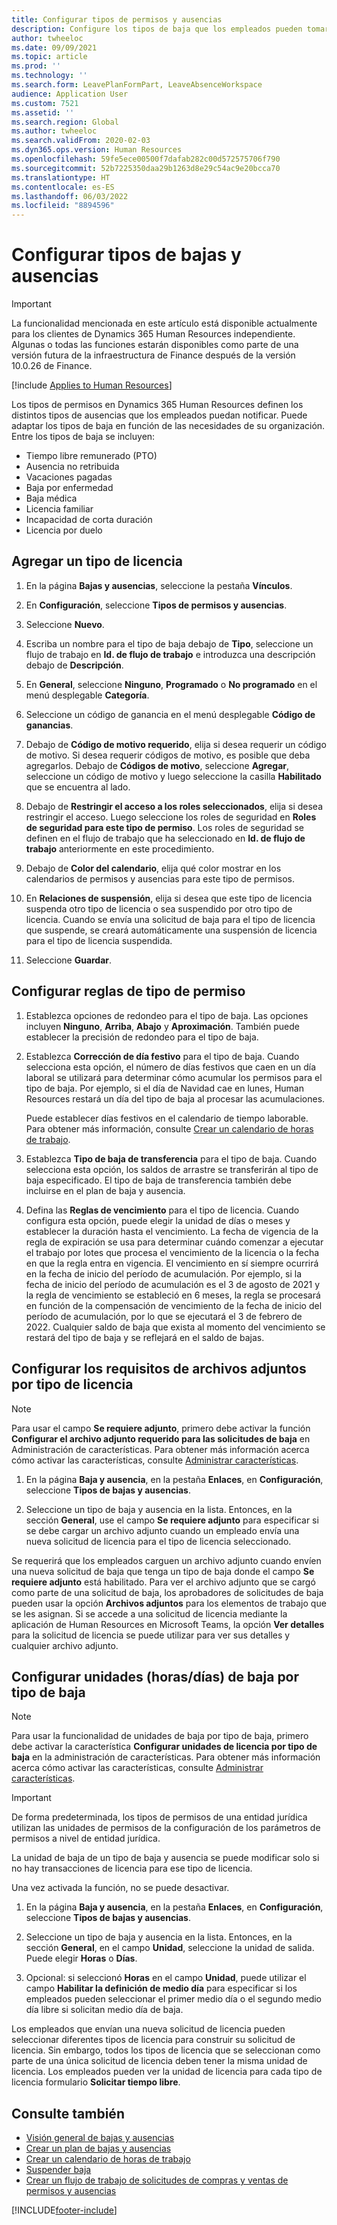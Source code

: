 ```yaml
---
title: Configurar tipos de permisos y ausencias
description: Configure los tipos de baja que los empleados pueden tomar en Dynamics 365 Human Resources.
author: twheeloc
ms.date: 09/09/2021
ms.topic: article
ms.prod: ''
ms.technology: ''
ms.search.form: LeavePlanFormPart, LeaveAbsenceWorkspace
audience: Application User
ms.custom: 7521
ms.assetid: ''
ms.search.region: Global
ms.author: twheeloc
ms.search.validFrom: 2020-02-03
ms.dyn365.ops.version: Human Resources
ms.openlocfilehash: 59fe5ece00500f7dafab282c00d572575706f790
ms.sourcegitcommit: 52b7225350daa29b1263d8e29c54ac9e20bcca70
ms.translationtype: HT
ms.contentlocale: es-ES
ms.lasthandoff: 06/03/2022
ms.locfileid: "8894596"
---
```

# <a name="configure-leave-and-absence-types"></a>Configurar tipos de bajas y ausencias

> [!Important]
> La funcionalidad mencionada en este artículo está disponible actualmente para los clientes de Dynamics 365 Human Resources independiente. Algunas o todas las funciones estarán disponibles como parte de una versión futura de la infraestructura de Finance después de la versión 10.0.26 de Finance.

[!include [Applies to Human Resources](../includes/applies-to-hr.md)]

Los tipos de permisos en Dynamics 365 Human Resources definen los distintos tipos de ausencias que los empleados puedan notificar. Puede adaptar los tipos de baja en función de las necesidades de su organización. Entre los tipos de baja se incluyen:

- Tiempo libre remunerado (PTO)
- Ausencia no retribuida
- Vacaciones pagadas
- Baja por enfermedad
- Baja médica
- Licencia familiar
- Incapacidad de corta duración
- Licencia por duelo

## <a name="add-a-leave-type"></a>Agregar un tipo de licencia

1. En la página **Bajas y ausencias**, seleccione la pestaña **Vínculos**.

2. En **Configuración**, seleccione **Tipos de permisos y ausencias**.

3. Seleccione **Nuevo**.

4. Escriba un nombre para el tipo de baja debajo de **Tipo**, seleccione un flujo de trabajo en **Id. de flujo de trabajo** e introduzca una descripción debajo de **Descripción**.

5. En **General**, seleccione **Ninguno**, **Programado** o **No programado** en el menú desplegable **Categoría**.

6. Seleccione un código de ganancia en el menú desplegable **Código de ganancias**.

7. Debajo de **Código de motivo requerido**, elija si desea requerir un código de motivo. Si desea requerir códigos de motivo, es posible que deba agregarlos. Debajo de **Códigos de motivo**, seleccione **Agregar**, seleccione un código de motivo y luego seleccione la casilla **Habilitado** que se encuentra al lado.

8. Debajo de **Restringir el acceso a los roles seleccionados**, elija si desea restringir el acceso. Luego seleccione los roles de seguridad en **Roles de seguridad para este tipo de permiso**. Los roles de seguridad se definen en el flujo de trabajo que ha seleccionado en **Id. de flujo de trabajo** anteriormente en este procedimiento.

9. Debajo de **Color del calendario**, elija qué color mostrar en los calendarios de permisos y ausencias para este tipo de permisos. 

10. En **Relaciones de suspensión**, elija si desea que este tipo de licencia suspenda otro tipo de licencia o sea suspendido por otro tipo de licencia. Cuando se envía una solicitud de baja para el tipo de licencia que suspende, se creará automáticamente una suspensión de licencia para el tipo de licencia suspendida. 

10. Seleccione **Guardar**.

## <a name="configure-leave-type-rules"></a>Configurar reglas de tipo de permiso

1. Establezca opciones de redondeo para el tipo de baja. Las opciones incluyen **Ninguno**, **Arriba**, **Abajo** y **Aproximación**. También puede establecer la precisión de redondeo para el tipo de baja.

2. Establezca **Corrección de día festivo** para el tipo de baja. Cuando selecciona esta opción, el número de días festivos que caen en un día laboral se utilizará para determinar cómo acumular los permisos para el tipo de baja. Por ejemplo, si el día de Navidad cae en lunes, Human Resources restará un día del tipo de baja al procesar las acumulaciones.

   Puede establecer días festivos en el calendario de tiempo laborable. Para obtener más información, consulte [Crear un calendario de horas de trabajo](hr-leave-and-absence-working-time-calendar.md).
   
 3. Establezca **Tipo de baja de transferencia** para el tipo de baja. Cuando selecciona esta opción, los saldos de arrastre se transferirán al tipo de baja especificado. El tipo de baja de transferencia también debe incluirse en el plan de baja y ausencia. 
 
4. Defina las **Reglas de vencimiento** para el tipo de licencia. Cuando configura esta opción, puede elegir la unidad de días o meses y establecer la duración hasta el vencimiento. La fecha de vigencia de la regla de expiración se usa para determinar cuándo comenzar a ejecutar el trabajo por lotes que procesa el vencimiento de la licencia o la fecha en que la regla entra en vigencia. El vencimiento en sí siempre ocurrirá en la fecha de inicio del período de acumulación. Por ejemplo, si la fecha de inicio del período de acumulación es el 3 de agosto de 2021 y la regla de vencimiento se estableció en 6 meses, la regla se procesará en función de la compensación de vencimiento de la fecha de inicio del período de acumulación, por lo que se ejecutará el 3 de febrero de 2022. Cualquier saldo de baja que exista al momento del vencimiento se restará del tipo de baja y se reflejará en el saldo de bajas.
 
## <a name="configure-the-required-attachment-per-leave-type"></a>Configurar los requisitos de archivos adjuntos por tipo de licencia

> [!NOTE]
> Para usar el campo **Se requiere adjunto**, primero debe activar la función **Configurar el archivo adjunto requerido para las solicitudes de baja** en Administración de características. Para obtener más información acerca cómo activar las características, consulte [Administrar características](hr-admin-manage-features.md).

1. En la página **Baja y ausencia**, en la pestaña **Enlaces**, en **Configuración**, seleccione **Tipos de bajas y ausencias**.

2. Seleccione un tipo de baja y ausencia en la lista. Entonces, en la sección **General**, use el campo **Se requiere adjunto** para especificar si se debe cargar un archivo adjunto cuando un empleado envía una nueva solicitud de licencia para el tipo de licencia seleccionado. 

Se requerirá que los empleados carguen un archivo adjunto cuando envíen una nueva solicitud de baja que tenga un tipo de baja donde el campo **Se requiere adjunto** está habilitado. Para ver el archivo adjunto que se cargó como parte de una solicitud de baja, los aprobadores de solicitudes de baja pueden usar la opción **Archivos adjuntos** para los elementos de trabajo que se les asignan. Si se accede a una solicitud de licencia mediante la aplicación de Human Resources en Microsoft Teams, la opción **Ver detalles** para la solicitud de licencia se puede utilizar para ver sus detalles y cualquier archivo adjunto.

## <a name="configure-leave-units-hoursdays-per-leave-type"></a>Configurar unidades (horas/días) de baja por tipo de baja

> [!NOTE]
> Para usar la funcionalidad de unidades de baja por tipo de baja, primero debe activar la característica **Configurar unidades de licencia por tipo de baja** en la administración de características. Para obtener más información acerca cómo activar las características, consulte [Administrar características](hr-admin-manage-features.md).

> [!IMPORTANT]
> De forma predeterminada, los tipos de permisos de una entidad jurídica utilizan las unidades de permisos de la configuración de los parámetros de permisos a nivel de entidad jurídica.
> 
> La unidad de baja de un tipo de baja y ausencia se puede modificar solo si no hay transacciones de licencia para ese tipo de licencia.
> 
> Una vez activada la función, no se puede desactivar.

1. En la página **Baja y ausencia**, en la pestaña **Enlaces**, en **Configuración**, seleccione **Tipos de bajas y ausencias**.

2. Seleccione un tipo de baja y ausencia en la lista. Entonces, en la sección **General**, en el campo **Unidad**, seleccione la unidad de salida. Puede elegir **Horas** o **Días**.

3. Opcional: si seleccionó **Horas** en el campo **Unidad**, puede utilizar el campo **Habilitar la definición de medio día** para especificar si los empleados pueden seleccionar el primer medio día o el segundo medio día libre si solicitan medio día de baja.

Los empleados que envían una nueva solicitud de licencia pueden seleccionar diferentes tipos de licencia para construir su solicitud de licencia. Sin embargo, todos los tipos de licencia que se seleccionan como parte de una única solicitud de licencia deben tener la misma unidad de licencia. Los empleados pueden ver la unidad de licencia para cada tipo de licencia formulario **Solicitar tiempo libre**.

## <a name="see-also"></a>Consulte también

- [Visión general de bajas y ausencias](hr-leave-and-absence-overview.md)
- [Crear un plan de bajas y ausencias](hr-leave-and-absence-plans.md)
- [Crear un calendario de horas de trabajo](hr-leave-and-absence-working-time-calendar.md)
- [Suspender baja](hr-leave-and-absence-suspend-leave.md)
- [Crear un flujo de trabajo de solicitudes de compras y ventas de permisos y ausencias](hr-leave-and-absence-buy-sell-workflow.md)



[!INCLUDE[footer-include](../includes/footer-banner.md)]
